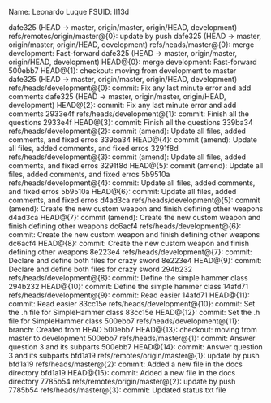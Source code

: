 Name: Leonardo Luque
FSUID: ll13d

dafe325 (HEAD -> master, origin/master, origin/HEAD, development) refs/remotes/origin/master@{0}: update by push
dafe325 (HEAD -> master, origin/master, origin/HEAD, development) refs/heads/master@{0}: merge development: Fast-forward
dafe325 (HEAD -> master, origin/master, origin/HEAD, development) HEAD@{0}: merge development: Fast-forward
500ebb7 HEAD@{1}: checkout: moving from development to master
dafe325 (HEAD -> master, origin/master, origin/HEAD, development) refs/heads/development@{0}: commit: Fix any last minute error and add comments
dafe325 (HEAD -> master, origin/master, origin/HEAD, development) HEAD@{2}: commit: Fix any last minute error and add comments
2933e4f refs/heads/development@{1}: commit: Finish all the questions
2933e4f HEAD@{3}: commit: Finish all the questions
339ba34 refs/heads/development@{2}: commit (amend): Update all files, added comments, and fixed erros
339ba34 HEAD@{4}: commit (amend): Update all files, added comments, and fixed erros
3291f8d refs/heads/development@{3}: commit (amend): Update all files, added comments, and fixed erros
3291f8d HEAD@{5}: commit (amend): Update all files, added comments, and fixed erros
5b9510a refs/heads/development@{4}: commit: Update all files, added comments, and fixed erros
5b9510a HEAD@{6}: commit: Update all files, added comments, and fixed erros
d4ad3ca refs/heads/development@{5}: commit (amend): Create the new custom weapon and finish defining other weapons
d4ad3ca HEAD@{7}: commit (amend): Create the new custom weapon and finish defining other weapons
dc6acf4 refs/heads/development@{6}: commit: Create the new custom weapon and finish defining other weapons
dc6acf4 HEAD@{8}: commit: Create the new custom weapon and finish defining other weapons
8e223e4 refs/heads/development@{7}: commit: Declare and define both files for crazy sword
8e223e4 HEAD@{9}: commit: Declare and define both files for crazy sword
294b232 refs/heads/development@{8}: commit: Define the simple hammer class
294b232 HEAD@{10}: commit: Define the simple hammer class
14afd71 refs/heads/development@{9}: commit: Read easier
14afd71 HEAD@{11}: commit: Read easier
83cc15e refs/heads/development@{10}: commit: Set the .h file for SimpleHammer class
83cc15e HEAD@{12}: commit: Set the .h file for SimpleHammer class
500ebb7 refs/heads/development@{11}: branch: Created from HEAD
500ebb7 HEAD@{13}: checkout: moving from master to development
500ebb7 refs/heads/master@{1}: commit: Answer question 3 and its subparts
500ebb7 HEAD@{14}: commit: Answer question 3 and its subparts
bfd1a19 refs/remotes/origin/master@{1}: update by push
bfd1a19 refs/heads/master@{2}: commit: Added a new file in the docs directory
bfd1a19 HEAD@{15}: commit: Added a new file in the docs directory
7785b54 refs/remotes/origin/master@{2}: update by push
7785b54 refs/heads/master@{3}: commit: Updated status.txt file

